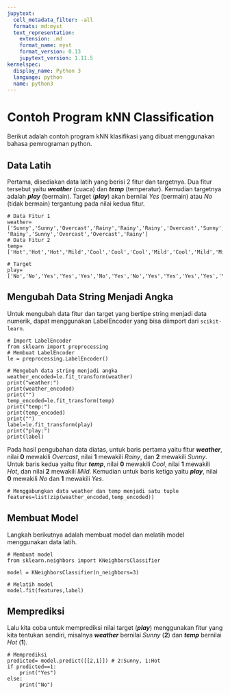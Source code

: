 ```yaml
---
jupytext:
  cell_metadata_filter: -all
  formats: md:myst
  text_representation:
    extension: .md
    format_name: myst
    format_version: 0.13
    jupytext_version: 1.11.5
kernelspec:
  display_name: Python 3
  language: python
  name: python3
---
```


# Contoh Program kNN Classification
Berikut adalah contoh program kNN klasifikasi yang dibuat menggunakan bahasa pemrograman python.

## Data Latih
Pertama, disediakan data latih yang berisi 2 fitur dan targetnya. Dua fitur tersebut yaitu ***weather*** (cuaca) dan ***temp*** (temperatur). Kemudian targetnya adalah ***play*** (bermain). Target (***play***) akan bernilai *Yes* (bermain) atau *No* (tidak bermain) tergantung pada nilai kedua fitur.
```{code-cell}
# Data Fitur 1
weather=['Sunny','Sunny','Overcast','Rainy','Rainy','Rainy','Overcast','Sunny','Sunny',
'Rainy','Sunny','Overcast','Overcast','Rainy']
# Data Fitur 2
temp=['Hot','Hot','Hot','Mild','Cool','Cool','Cool','Mild','Cool','Mild','Mild','Mild','Hot','Mild']

# Target
play=['No','No','Yes','Yes','Yes','No','Yes','No','Yes','Yes','Yes','Yes','Yes','No']
```
## Mengubah Data String Menjadi Angka
Untuk mengubah data fitur dan target yang bertipe string menjadi data numerik, dapat menggunakan LabelEncoder yang bisa diimport dari `scikit-learn`.
```{code-cell}
# Import LabelEncoder
from sklearn import preprocessing
# Membuat LabelEncoder
le = preprocessing.LabelEncoder()
```
```{code-cell}
# Mengubah data string menjadi angka
weather_encoded=le.fit_transform(weather)
print("weather:")
print(weather_encoded)
print("")
temp_encoded=le.fit_transform(temp)
print("temp:")
print(temp_encoded)
print("")
label=le.fit_transform(play)
print("play:")
print(label)
```
Pada hasil pengubahan data diatas, untuk baris pertama yaitu fitur ***weather***, nilai **0** mewakili *Overcast*, nilai **1** mewakili *Rainy*, dan **2** mewakili *Sunny*. Untuk baris kedua yaitu fitur ***temp***, nilai **0** mewakili *Cool*, nilai **1** mewakili *Hot*, dan nilai **2** mewakili *Mild*. Kemudian untuk baris ketiga yaitu ***play***, nilai **0** mewakili *No* dan **1** mewakili *Yes*.
```{code-cell}
# Menggabungkan data weather dan temp menjadi satu tuple
features=list(zip(weather_encoded,temp_encoded))
```
## Membuat Model
Langkah berikutnya adalah membuat model dan melatih model menggunakan data latih.
```{code-cell}
# Membuat model
from sklearn.neighbors import KNeighborsClassifier

model = KNeighborsClassifier(n_neighbors=3)

# Melatih model
model.fit(features,label)
```
## Memprediksi
Lalu kita coba untuk memprediksi nilai target (***play***) menggunakan fitur yang kita tentukan sendiri, misalnya ***weather*** bernilai *Sunny* (**2**) dan ***temp*** bernilai *Hot* (**1**).
```{code-cell}
# Memprediksi
predicted= model.predict([[2,1]]) # 2:Sunny, 1:Hot
if predicted==1:
    print("Yes")
else:
    print("No")
```